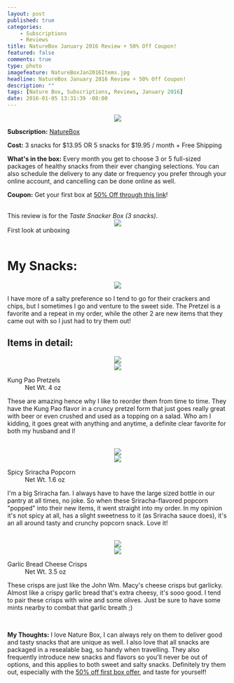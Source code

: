 ```yaml
---
layout: post
published: true
categories: 
    - Subscriptions
    - Reviews
title: NatureBox January 2016 Review + 50% Off Coupon!
featured: false
comments: true
type: photo
imagefeature: NatureBoxJan2016Items.jpg
headline: NatureBox January 2016 Review + 50% Off Coupon!
description: ""
tags: [Nature Box, Subscriptions, Reviews, January 2016]
date: 2016-01-05 13:31:39 -08:00
---
```


<center><a href="http://fbuy.me/dksQC" target="_blank">
<img src="/images/NatureBoxJan2016Box.jpg" border="0" style="border:none;max-width:100%;" />
</a></center>
<p><b>Subscription:</b> <a href="http://fbuy.me/dksQC" target="_blank">NatureBox</a></p>
<p><b>Cost:</b> 3 snacks for $13.95 OR 5 snacks for $19.95 / month + Free Shipping</p>
<p><b>What's in the box:</b> Every month you get to choose 3 or 5 full-sized packages of healthy snacks from their ever changing selections. You can also schedule the delivery to any date or frequency you prefer through your online account, and cancelling can be done online as well.</p>
<p><b>Coupon:</b> Get your first box at <a href="http://fbuy.me/dksQC" target="_blank">50% Off through this link</a>!</p>
<br>

<DT>This review is for the <i>Taste Snacker Box (3 snacks)</i>.</DT>

<center><a href="http://fbuy.me/dksQC" target="_blank">
<img src="/images/NatureBoxJan2016OpenBox.jpg" border="0" style="border:none;max-width:100%;" />
</a></center>
<figcaption>First look at unboxing</figcaption>

<br>

# My Snacks:

<center><a href="http://fbuy.me/dksQC" target="_blank">
<img src="/images/NatureBoxJan2016Items.jpg" border="0" style="border:none;max-width:100%;" />
</a></center>
<p>I have more of a salty preference so I tend to go for their crackers and chips, but I sometimes I go and venture to the sweet side. The Pretzel is a favorite and a repeat in my order, while the other 2 are new items that they came out with so I just had to try them out!</p>

## Items in detail:
<center><a href="http://fbuy.me/dksQC" target="_blank">
<img src="/images/NatureBoxJan2016KungPaoPretzels.jpg" border="0" style="border:none;max-width:100%;" />
</a></center>
<center><a href="http://fbuy.me/dksQC" target="_blank">
<img src="/images/NatureBoxJan2016KungPaoPretzels2.jpg" border="0" style="border:none;max-width:100%;" />
</a></center>
<DL>
<DT>Kung Pao Pretzels</DT>
<DD>Net Wt. 4 oz</DD>
</DL>
<p>These are amazing hence why I like to reorder them from time to time. They have the Kung Pao flavor in a cruncy pretzel form that just goes really great with beer or even crushed and used as a topping on a salad. Who am I kidding, it goes great with anything and anytime, a definite clear favorite for both my husband and I!</p>
<br>

<center><a href="http://fbuy.me/dksQC" target="_blank">
<img src="/images/NatureBoxJan2016SpicySrirachaPopcorn.jpg" border="0" style="border:none;max-width:100%;" />
</a></center>
<center><a href="http://fbuy.me/dksQC" target="_blank">
<img src="/images/NatureBoxJan2016SpicySrirachaPopcorn2.jpg" border="0" style="border:none;max-width:100%;" />
</a></center>
<DL>
<DT>Spicy Sriracha Popcorn</DT>
<DD>Net Wt. 1.6 oz</DD>
</DL>
<p>I'm a big Sriracha fan. I always have to have the large sized bottle in our pantry at all times, no joke. So when these Sriracha-flavored popcorn "popped" into their new items, it went straight into my order. In my opinion it's not spicy at all, has a slight sweetness to it (as Sriracha sauce does), it's an all around tasty and crunchy popcorn snack. Love it!</p>
<br>

<center><a href="http://fbuy.me/dksQC" target="_blank">
<img src="/images/NatureBoxJan2016GarlicBreadCheeseCrisps.jpg" border="0" style="border:none;max-width:100%;" />
</a></center>
<center><a href="http://fbuy.me/dksQC" target="_blank">
<img src="/images/NatureBoxJan2016GarlicBreadCheeseCrisps2.jpg" border="0" style="border:none;max-width:100%;" />
</a></center>
<DL>
<DT>Garlic Bread Cheese Crisps</DT>
<DD>Net Wt. 3.5 oz</DD>
</DL>
<p>These crisps are just like the John Wm. Macy's cheese crisps but garlicky. Almost like a crispy garlic bread that's extra cheesy, it's sooo good. I tend to pair these crisps with wine and some olives. Just be sure to have some mints nearby to combat that garlic breath ;)</p>

<br>

<p><i class="icon-exclamation-sign"></i><b> My Thoughts:</b> I love Nature Box, I can always rely on them to deliver good and tasty snacks that are unique as well. I also love that all snacks are packaged in a resealable bag, so handy when travelling. They also frequently introduce new snacks and flavors so you'll never be out of options, and this applies to both sweet and salty snacks. Definitely try them out, especially with the <a href="http://fbuy.me/dksQC" target="_blank">50% off first box offer</a>, and taste for yourself!</p>


